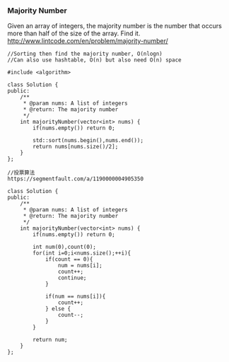 ###  Majority Number
Given an array of integers, the majority number is the number that occurs more than half of the size of the array. Find it.
http://www.lintcode.com/en/problem/majority-number/

```
//Sorting then find the majority number, O(nlogn)
//Can also use hashtable, O(n) but also need O(n) space

#include <algorithm>

class Solution {
public:
    /**
     * @param nums: A list of integers
     * @return: The majority number
     */
    int majorityNumber(vector<int> nums) {
        if(nums.empty()) return 0;
        
        std::sort(nums.begin(),nums.end());
        return nums[nums.size()/2];
    }
};
```

```
//投票算法
https://segmentfault.com/a/1190000004905350

class Solution {
public:
    /**
     * @param nums: A list of integers
     * @return: The majority number
     */
    int majorityNumber(vector<int> nums) {
        if(nums.empty()) return 0;
        
        int num(0),count(0);
        for(int i=0;i<nums.size();++i){
            if(count == 0){
                num = nums[i];
                count++;
                continue;
            }
            
            if(num == nums[i]){
                count++;
            } else {
                count--;
            }
        }
        
        return num;
    }
};

```